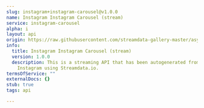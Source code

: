 ```yaml
---
slug: instagram+instagram-carousel@v1.0.0
name: Instagram Instagram Carousel (stream)
service: instagram-carousel
alpha: i
layout: api
origin: https://raw.githubusercontent.com/streamdata-gallery-master/asyncapi/master/_listings/instagram/instagram-instagram-carousel-stream-async.md
info:
  title: Instagram Instagram Carousel (stream)
  version: 1.0.0
  description: This is a streaming API that has been autogenerated from the
    Instagram using Streamdata.io.
termsOfService: ""
externalDocs: {}
stub: true
tags: api

---
```

